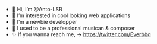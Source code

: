 - 👋 Hi, I’m @Anto-LSR
- 👀 I’m interested in cool looking web applications
- 🌱 I’m a newbie developper
- 🎵 I used to be a professional musican & composer
- ✨ If you wanna reach me, -> https://twitter.com/Everbbq

<!---
Anto-LSR/Anto-LSR is a ✨ special ✨ repository because its `README.md` (this file) appears on your GitHub profile.
You can click the Preview link to take a look at your changes.
--->
